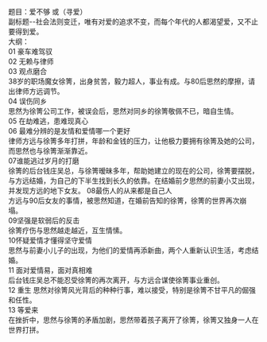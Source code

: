 题目：爱不够 或（寻爱）  
副标题--社会法则变迁，唯有对爱的追求不变，而每个年代的人都渴望爱，又不止要得到爱。  
大纲：  
01  豪车难驾驭  
02  无赖与律师  
03  观点磨合  
38岁的职场魔女徐箐，出身贫苦，毅力超人，事业有成。与80后思然的摩擦，请出律师方远调节。  
04 误伤同乡  
思然为徐箐公司工作，被误会后，思然对同乡的徐箐敬佩不已，暗自生情。  
05 在劫难逃，患难现真心  
06 最难分辨的是友情和爱情哪一个更好  
律师方远与徐箐多年打拼，年龄和金钱的压力，让他极力要拥有徐箐及她的公司，而思然也与徐箐渐渐靠近。  
07谁能逃过岁月的打磨  
徐箐的后台钱庄吴总，与徐箐暧昧多年，帮助她建立的现在的公司，徐箐要摆脱，与方远结婚，为自己的下半生找到长久的依靠。在结婚前夕思然的前妻小艾出现，并发现方远的地下女友。
08最伤人的从来都是自己人  
方远与90后女友的事情，被思然知道，在婚前告知的徐箐，徐箐的世界再次崩塌。  
09坚强是软弱后的反击  
徐箐疗伤与思然越走越近，互生情愫。  
10怀疑爱情才懂得坚守爱情  
思然与前妻小儿子的出现，为他们的爱情再添新曲，两个人重新认识生活，考虑结婚。  
11 面对爱情易，面对真相难  
后台钱庄吴总不能忍受徐箐的再次离开，与方远合谋使徐箐事业重创。  
12 重生 
思然对徐箐风光背后的种种行事，难以接受，特别是徐箐不甘平凡的倔强和任性。  
13 等爱来  
在挫折中，思然与徐箐的矛盾加剧，思然带着孩子离开了徐箐，徐箐又独身一人在世界打拼。  
